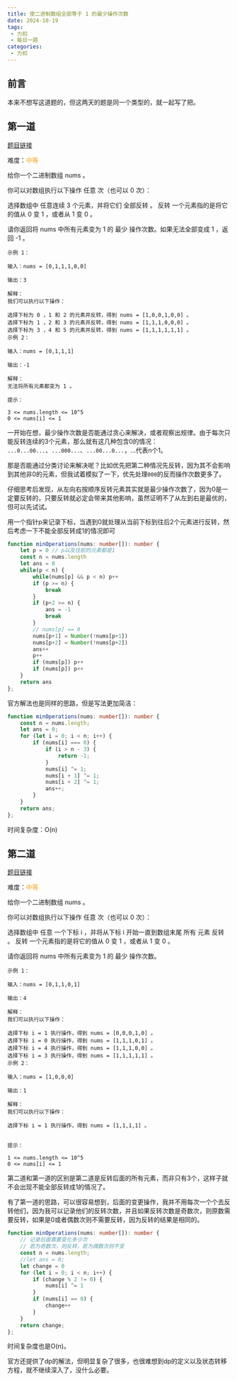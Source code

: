 ```yaml
---
title: 使二进制数组全部等于 1 的最少操作次数
date: 2024-10-19
tags:
 - 力扣
 - 每日一题
categories: 
 - 力扣
---
```



## 前言
本来不想写这道题的，但这两天的题是同一个类型的，就一起写了把。

## 第一道
[题目链接](https://leetcode.cn/problems/minimum-operations-to-make-binary-array-elements-equal-to-one-i/description/)

难度：<font color="#FFA119">中等</font>

给你一个二进制数组 nums 。

你可以对数组执行以下操作 任意 次（也可以 0 次）：

选择数组中 任意连续 3 个元素，并将它们 全部反转 。
反转 一个元素指的是将它的值从 0 变 1 ，或者从 1 变 0 。

请你返回将 nums 中所有元素变为 1 的 最少 操作次数。如果无法全部变成 1 ，返回 -1 。

```
示例 1：

输入：nums = [0,1,1,1,0,0]

输出：3

解释：
我们可以执行以下操作：

选择下标为 0 ，1 和 2 的元素并反转，得到 nums = [1,0,0,1,0,0] 。
选择下标为 1 ，2 和 3 的元素并反转，得到 nums = [1,1,1,0,0,0] 。
选择下标为 3 ，4 和 5 的元素并反转，得到 nums = [1,1,1,1,1,1] 。
示例 2：

输入：nums = [0,1,1,1]

输出：-1

解释：
无法将所有元素都变为 1 。

提示：

3 <= nums.length <= 10^5
0 <= nums[i] <= 1
```
一开始在想，最少操作次数是否能通过贪心来解决，或者观察出规律。由于每次只能反转连续的3个元素，那么就有这几种包含0的情况：
`...0...00...`、`...000...`、`...00...0...`，...代表n个1。

那是否能通过分类讨论来解决呢？比如优先把第二种情况先反转，因为其不会影响到其他非0的元素，但我试着模拟了一下，优先处理`000`的反而操作次数更多了。

仔细思考后发现，从左向右按顺序反转元素其实就是最少操作次数了，因为0是一定要反转的，只要反转就必定会带来其他影响，虽然证明不了从左到右是最优的，但可以先试试。

用一个指针p来记录下标，当遇到0就处理从当前下标到往后2个元素进行反转，然后考虑一下不能全部反转成1的情况即可
```ts
function minOperations(nums: number[]): number {
    let p = 0 // p以及往前的元素都是1
    const n = nums.length
    let ans = 0
    while(p < n) {
        while(nums[p] && p < n) p++
        if (p >= n) {
            break
        }
        if (p+2 >= n) {
            ans = -1
            break
        }
        // nums[p] == 0
        nums[p+1] = Number(!nums[p+1])
        nums[p+2] = Number(!nums[p+2])
        ans++
        p++
        if (nums[p]) p++
        if (nums[p]) p++
    }
    return ans
};
```
官方解法也是同样的思路，但是写法更加简洁：
```ts
function minOperations(nums: number[]): number {
    const n = nums.length;
    let ans = 0;
    for (let i = 0; i < n; i++) {
        if (nums[i] === 0) {
            if (i > n - 3) {
                return -1;
            }
            nums[i] ^= 1;
            nums[i + 1] ^= 1;
            nums[i + 2] ^= 1;
            ans++;
        }
    }
    return ans;
};
```
时间复杂度：O(n)


## 第二道
[题目链接](https://leetcode.cn/problems/minimum-operations-to-make-binary-array-elements-equal-to-one-ii/description/)

难度：<font color="#FFA119">中等</font>

给你一个二进制数组 nums 。

你可以对数组执行以下操作 任意 次（也可以 0 次）：

选择数组中 任意 一个下标 i ，并将从下标 i 开始一直到数组末尾 所有 元素 反转 。
反转 一个元素指的是将它的值从 0 变 1 ，或者从 1 变 0 。

请你返回将 nums 中所有元素变为 1 的 最少 操作次数。


```
示例 1：

输入：nums = [0,1,1,0,1]

输出：4

解释：
我们可以执行以下操作：

选择下标 i = 1 执行操作，得到 nums = [0,0,0,1,0] 。
选择下标 i = 0 执行操作，得到 nums = [1,1,1,0,1] 。
选择下标 i = 4 执行操作，得到 nums = [1,1,1,0,0] 。
选择下标 i = 3 执行操作，得到 nums = [1,1,1,1,1] 。
示例 2：

输入：nums = [1,0,0,0]

输出：1

解释：
我们可以执行以下操作：

选择下标 i = 1 执行操作，得到 nums = [1,1,1,1] 。
 

提示：

1 <= nums.length <= 10^5
0 <= nums[i] <= 1
```
第二道和第一道的区别是第二道是反转后面的所有元素，而非只有3个，这样子就不会出现不能全部反转成1的情况了。

有了第一道的思路，可以很容易想到，后面的变更操作，我并不用每次一个个去反转他们，因为我可以记录他们的反转次数，并且如果反转次数是奇数次，则原数需要反转，如果是0或者偶数次则不需要反转，因为反转的结果是相同的。

```ts
function minOperations(nums: number[]): number {
    // 记录后面需要变化多少次
    // 若为奇数次，则反转，若为偶数次则不变
    const n = nums.length;
    //let ans = 0;
    let change = 0
    for (let i = 0; i < n; i++) {
        if (change % 2 != 0) {
            nums[i] ^= 1
        }
        if (nums[i] == 0) {
            change++
        }
    }
    return change;
};
```
时间复杂度也是O(n)。

官方还提供了dp的解法，但明显复杂了很多，也很难想到dp的定义以及状态转移方程，就不继续深入了，没什么必要。